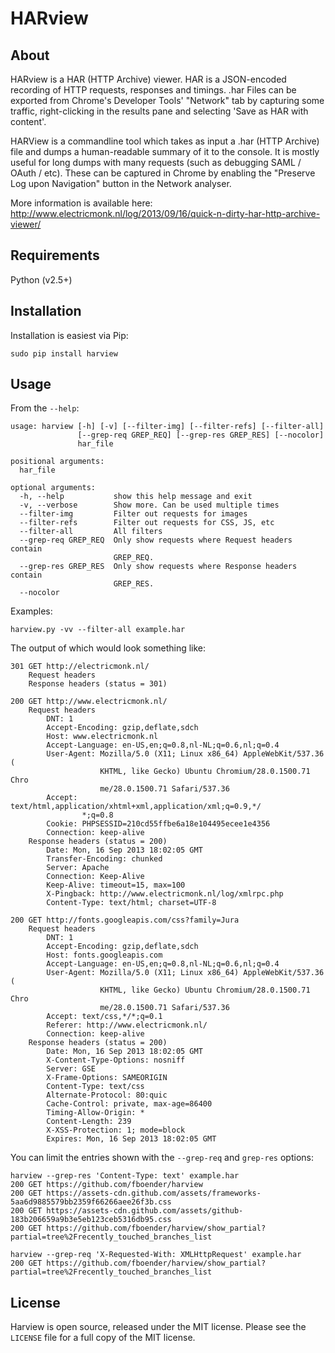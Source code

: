 HARview
=======

About
-----

HARview is a HAR (HTTP Archive) viewer. HAR is a JSON-encoded recording of HTTP
requests, responses and timings. .har Files can be exported from Chrome's
Developer Tools' "Network" tab by capturing some traffic, right-clicking in the
results pane and selecting 'Save as HAR with content'.

HARView is a commandline tool which takes as input a .har (HTTP Archive) file
and dumps a human-readable summary of it to the console. It is mostly useful
for long dumps with many requests (such as debugging SAML / OAuth / etc). These
can be captured in Chrome by enabling the "Preserve Log upon Navigation" button
in the Network analyser.

More information is available here: http://www.electricmonk.nl/log/2013/09/16/quick-n-dirty-har-http-archive-viewer/

Requirements
------------

Python (v2.5+)


Installation
------------

Installation is easiest via Pip:

    sudo pip install harview

Usage
-----

From the `--help`:

    usage: harview [-h] [-v] [--filter-img] [--filter-refs] [--filter-all]
                   [--grep-req GREP_REQ] [--grep-res GREP_RES] [--nocolor]
                   har_file

    positional arguments:
      har_file

    optional arguments:
      -h, --help           show this help message and exit
      -v, --verbose        Show more. Can be used multiple times
      --filter-img         Filter out requests for images
      --filter-refs        Filter out requests for CSS, JS, etc
      --filter-all         All filters
      --grep-req GREP_REQ  Only show requests where Request headers contain
                           GREP_REQ.
      --grep-res GREP_RES  Only show requests where Response headers contain
                           GREP_RES.
      --nocolor

Examples:

    harview.py -vv --filter-all example.har

The output of which would look something like:

    301 GET http://electricmonk.nl/
        Request headers
        Response headers (status = 301)

    200 GET http://www.electricmonk.nl/
        Request headers
            DNT: 1
            Accept-Encoding: gzip,deflate,sdch
            Host: www.electricmonk.nl
            Accept-Language: en-US,en;q=0.8,nl-NL;q=0.6,nl;q=0.4
            User-Agent: Mozilla/5.0 (X11; Linux x86_64) AppleWebKit/537.36 (
                        KHTML, like Gecko) Ubuntu Chromium/28.0.1500.71 Chro
                        me/28.0.1500.71 Safari/537.36
            Accept: text/html,application/xhtml+xml,application/xml;q=0.9,*/
                    *;q=0.8
            Cookie: PHPSESSID=210cd55ffbe6a18e104495ecee1e4356
            Connection: keep-alive
        Response headers (status = 200)
            Date: Mon, 16 Sep 2013 18:02:05 GMT
            Transfer-Encoding: chunked
            Server: Apache
            Connection: Keep-Alive
            Keep-Alive: timeout=15, max=100
            X-Pingback: http://www.electricmonk.nl/log/xmlrpc.php
            Content-Type: text/html; charset=UTF-8

    200 GET http://fonts.googleapis.com/css?family=Jura
        Request headers
            DNT: 1
            Accept-Encoding: gzip,deflate,sdch
            Host: fonts.googleapis.com
            Accept-Language: en-US,en;q=0.8,nl-NL;q=0.6,nl;q=0.4
            User-Agent: Mozilla/5.0 (X11; Linux x86_64) AppleWebKit/537.36 (
                        KHTML, like Gecko) Ubuntu Chromium/28.0.1500.71 Chro
                        me/28.0.1500.71 Safari/537.36
            Accept: text/css,*/*;q=0.1
            Referer: http://www.electricmonk.nl/
            Connection: keep-alive
        Response headers (status = 200)
            Date: Mon, 16 Sep 2013 18:02:05 GMT
            X-Content-Type-Options: nosniff
            Server: GSE
            X-Frame-Options: SAMEORIGIN
            Content-Type: text/css
            Alternate-Protocol: 80:quic
            Cache-Control: private, max-age=86400
            Timing-Allow-Origin: *
            Content-Length: 239
            X-XSS-Protection: 1; mode=block
            Expires: Mon, 16 Sep 2013 18:02:05 GMT

You can limit the entries shown with the `--grep-req` and `grep-res` options:

    harview --grep-res 'Content-Type: text' example.har
    200 GET https://github.com/fboender/harview
    200 GET https://assets-cdn.github.com/assets/frameworks-5aa6d9885579bb2359f66266aee26f3b.css
    200 GET https://assets-cdn.github.com/assets/github-183b206659a9b3e5eb123ceb5316db95.css
    200 GET https://github.com/fboender/harview/show_partial?partial=tree%2Frecently_touched_branches_list

    harview --grep-req 'X-Requested-With: XMLHttpRequest' example.har
    200 GET https://github.com/fboender/harview/show_partial?partial=tree%2Frecently_touched_branches_list


License
-------

Harview is open source, released under the MIT license. Please see the
`LICENSE` file for a full copy of the MIT license.

